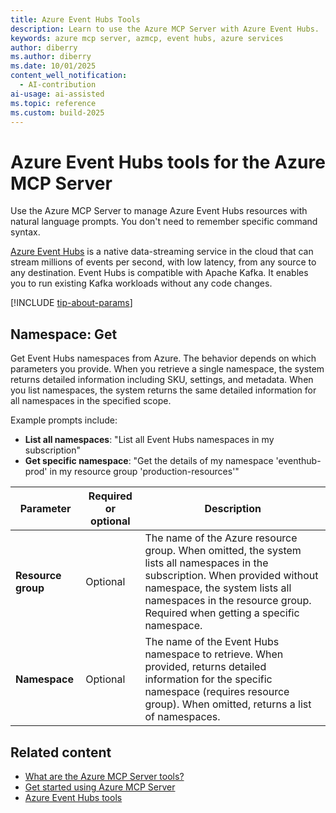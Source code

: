```yaml
---
title: Azure Event Hubs Tools
description: Learn to use the Azure MCP Server with Azure Event Hubs.
keywords: azure mcp server, azmcp, event hubs, azure services
author: diberry
ms.author: diberry
ms.date: 10/01/2025
content_well_notification:
  - AI-contribution
ai-usage: ai-assisted
ms.topic: reference
ms.custom: build-2025
---
```

# Azure Event Hubs tools for the Azure MCP Server

Use the Azure MCP Server to manage Azure Event Hubs resources with natural language prompts. You don't need to remember specific command syntax.

[Azure Event Hubs](/azure/event-hubs/event-hubs-about) is a native data-streaming service in the cloud that can stream millions of events per second, with low latency, from any source to any destination. Event Hubs is compatible with Apache Kafka. It enables you to run existing Kafka workloads without any code changes.

[!INCLUDE [tip-about-params](../includes/tools/parameter-consideration.md)]

## Namespace: Get

Get Event Hubs namespaces from Azure. The behavior depends on which parameters you provide. When you retrieve a single namespace, the system returns detailed information including SKU, settings, and metadata. When you list namespaces, the system returns the same detailed information for all namespaces in the specified scope.

Example prompts include:

- **List all namespaces**: "List all Event Hubs namespaces in my subscription"
- **Get specific namespace**: "Get the details of my namespace 'eventhub-prod' in my resource group 'production-resources'"

| Parameter | Required or optional | Description |
|-----------------------|----------------------|-------------|
| **Resource group** | Optional | The name of the Azure resource group. When omitted, the system lists all namespaces in the subscription. When provided without namespace, the system lists all namespaces in the resource group. Required when getting a specific namespace. |
| **Namespace** | Optional | The name of the Event Hubs namespace to retrieve. When provided, returns detailed information for the specific namespace (requires resource group). When omitted, returns a list of namespaces. |

## Related content

- [What are the Azure MCP Server tools?](index.md)
- [Get started using Azure MCP Server](../get-started.md)
- [Azure Event Hubs tools](/azure/event-hubs)